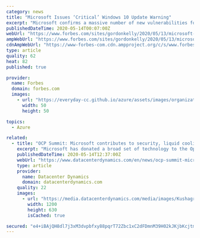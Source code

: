 ```yaml
---
category: news
title: "Microsoft Issues ‘Critical’ Windows 10 Update Warning"
excerpt: "Microsoft confirms a massive number of new vulnerabilities for Windows 10 users issued a 'critical' update warning."
publishedDateTime: 2020-05-14T00:07:00Z
webUrl: "https://www.forbes.com/sites/gordonkelly/2020/05/13/microsoft-critical-windows-10-update-warning-free-windows-10-upgrade/"
ampWebUrl: "https://www.forbes.com/sites/gordonkelly/2020/05/13/microsoft-critical-windows-10-update-warning-free-windows-10-upgrade/amp/"
cdnAmpWebUrl: "https://www-forbes-com.cdn.ampproject.org/c/s/www.forbes.com/sites/gordonkelly/2020/05/13/microsoft-critical-windows-10-update-warning-free-windows-10-upgrade/amp/"
type: article
quality: 62
heat: 82
published: true

provider:
  name: Forbes
  domain: forbes.com
  images:
    - url: "https://everyday-cc.github.io/azure/assets/images/organizations/forbes.com-50x50.jpg"
      width: 50
      height: 50

topics:
  - Azure

related:
  - title: "OCP Summit: Microsoft contributes to security, liquid cooling"
    excerpt: "Microsoft has donated a broad set of technology to the Open Compute Project's open source data center stack, at this year's enitrely virtual OCP Summit. \"We believe data privacy and security are fundamental to building and maintaining trust in the cloud,"
    publishedDateTime: 2020-05-14T12:37:00Z
    webUrl: "https://www.datacenterdynamics.com/en/news/ocp-summit-microsoft-contributes-security-liquid-cooling/"
    type: article
    provider:
      name: Datacenter Dynamics
      domain: datacenterdynamics.com
    quality: 22
    images:
      - url: "https://media.datacenterdynamics.com/media/images/Kushagra.2e16d0ba.fill-1200x630.png"
        width: 1200
        height: 630
        isCached: true

secured: "e4+iBAjQH8dl7j3xM3dvpbfxy88pqrT72Zbc1xC2dFDmnM39H02kJKjbKcjtmEthAKs3nILzy8Of0i14YU4R3unq7ATnRF6mewyvHpg9qM9LCV4UUZB8VOb3N028QQb6ftIsQrr9esc5RopvXZk56ZQNHC5+6bKX5cl1Ojrx0/YQ9Xh0Qw/9UMnhKILlGK/8N2HhCMmlH/eJrT0LWi7F8l5pDs0XvOIx8lFVscXiu/O1e75/JcyR1z5hsgxzExs27QShG9+WKA7F0AVGf8BcXscW0wlMMingH8d7y7DaxGQk8AqGHK7a833zDh8o3S34;8EleTseBHweEeX13EnCLwg=="
---
```


